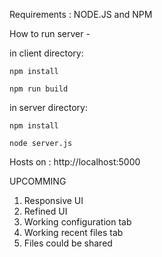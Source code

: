 Requirements :
NODE.JS and NPM

How to run server -

in client directory:

```
npm install
```

```
npm run build
```

in server directory:

```
npm install
```

```
node server.js
```

Hosts on :
http://localhost:5000

UPCOMMING

1. Responsive UI
2. Refined UI
3. Working configuration tab
4. Working recent files tab
5. Files could be shared
